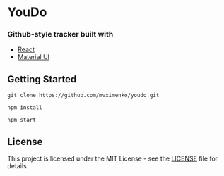 # YouDo

### Github-style tracker built with

- [React](https://reactjs.org/)
- [Material UI](https://material-ui.com)

## Getting Started

```
git clone https://github.com/mvximenko/youdo.git
```

```
npm install
```

```
npm start
```

## License

This project is licensed under the MIT License - see the [LICENSE](LICENSE) file for details.
